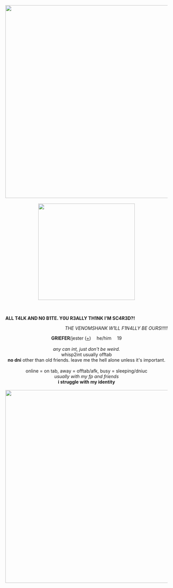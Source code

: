 <p align="center">
  <img src="https://64.media.tumblr.com/62c2542cf419fc3ee4bb67984ce95f68/45011309d13ad8d6-60/s2048x3072/bf9a51882ef2af70f1bba74a074791a74c07721b.pnj" width="600px">
  <br><br> <img src="https://i.postimg.cc/TPmk9G08/ggggggg-Photoroom.png" width="300px">
</p>
<p align="left">
  <br><br> <b>ALL T4LK AND N0 B1TE. Y0U R3ALLY TH1NK I'M SC4R3D?!</b>
  </p>
<p align="right">
  <i>THE VENOMSHANK W1LL F1N4LLY BE OURS!!!!!</i>
</p>
<p align="center">
  <b>GRIEFER</b>/jester (<a href="https://pronouns.cc/@GRIefER">+</a>) <img src="https://64.media.tumblr.com/354c37e5e4c247717f407c006163cd7f/da7239375d11dd69-26/s75x75_c1/2365a1f16a78361ab68ffb2db919152bca3cac10.gifv" width="10px"> he/him <img src="https://64.media.tumblr.com/354c37e5e4c247717f407c006163cd7f/da7239375d11dd69-26/s75x75_c1/2365a1f16a78361ab68ffb2db919152bca3cac10.gifv" width="10px"> 19
  <br><br>
<i>any can int, just don't be weird.</i>
<br>whisp2int usually offtab
<br><b>no dni</b> other than old friends. leave me the hell alone unless it's important.
<br><br>
online = on tab, away = offtab/afk, busy = sleeping/dniuc
<br> <i>usually with my fp and friends</i>
<br> <b>i struggle with my identity</b>
<br>
<br> <img src="https://64.media.tumblr.com/5e156250fe6bc5999b5f6a46d90df41e/45011309d13ad8d6-fc/s2048x3072/1142404b8a5bfdd1b2097d9dc64290fe04e7c9d2.pnj" width="600px">
</p>
